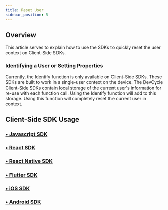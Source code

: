 ```yaml
---
title: Reset User
sidebar_position: 5
---
```


## Overview

This article serves to explain how to use the SDKs to quickly reset the user context on Client-Side SDKs.

### Identifying a User or Setting Properties

Currently, the Identify function is only available on Client-Side SDKs. These SDKs are built to work in a single-user context on the device. The DevCycle Client-Side SDKs contain local storage of the current user's information for re-use with each function call. Using the Identify function will add to this storage. Using this function will completely reset the current user in context. 

## Client-Side SDK Usage

### [• Javascript SDK](/sdk/client-side-sdks/javascript/javascript-usage#reset-user)

### [• React SDK](/sdk/client-side-sdks/react#resetting-user)

### [• React Native SDK](/sdk/client-side-sdks/react-native/react-native-usage#resetting-user)

### [• Flutter SDK](/sdk/client-side-sdks/flutter#reset-user)

### [• iOS SDK](/sdk/client-side-sdks/ios#identifying-user#reset-user)

### [• Android SDK](/sdk/client-side-sdks/android#identifying-user#reset-user)
